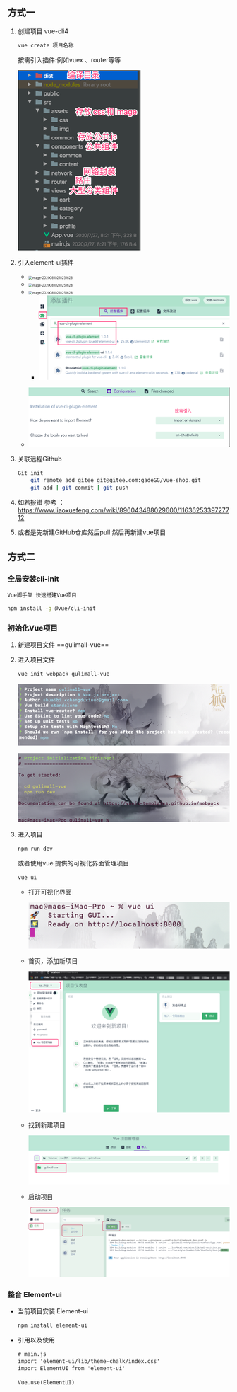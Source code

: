 ## 方式一

1. 创建项目 vue-cli4

	```bash
	vue create 项目名称   
	```

	按需引入插件:例如vuex 、router等等

	![image-20200809165840355](vue脚手架.assets/image-20200809165840355.png)

2. 引入element-ui插件

	* <img src="../../../../../mac资料/Respository/MD-Book/博客项目研发/第一章-环境搭建.assets/image-20200810210251628.png" alt="image-20200810210251628" style="zoom:50%;"/>

	* <img src="../../../../../mac资料/Respository/MD-Book/博客项目研发/第一章-环境搭建.assets/image-20200810210251628.png" alt="image-20200810210251628" style="zoom:50%;" />

	* <img src="../../../../../mac资料/Respository/MD-Book/博客项目研发/第一章-环境搭建.assets/image-20200810210251628.png" alt="image-20200810210251628" style="zoom:50%;" />

		* ![image-20200809214104647](vue脚手架.assets/image-20200809214104647.png)

	 *  ![image-20200809214206205](vue脚手架.assets/image-20200809214206205.png)

		

3. 关联远程Github

	```bash
	Git init  
		git remote add gitee git@gitee.com:gadeGG/vue-shop.git
		git add | git commit | git push
	```

4. 如若报错 参考 ：https://www.liaoxuefeng.com/wiki/896043488029600/1163625339727712

5. 或者是先新建GitHub仓库然后pull 然后再新建vue项目





## 方式二

### 全局安装cli-init

`Vue脚手架 快速搭建Vue项目 `

```bash
npm install -g @vue/cli-init
```



### 初始化Vue项目

1. 新建项目文件 ==gulimall-vue==

2. 进入项目文件 

	```bash
	vue init webpack gulimall-vue
	```

	![image-20200917223419764](vue脚手架.assets/image-20200917223419764.png)

	![image-20200917223457585](vue脚手架.assets/image-20200917223457585.png)

3. 进入项目 

	```bash
	npm run dev
	```

	或者使用vue 提供的可视化界面管理项目

	```bash
	vue ui
	```

	* 打开可视化界面

		![image-20200917223737693](vue脚手架.assets/image-20200917223737693.png)

	* 首页，添加新项目

		![image-20200917223844208](vue脚手架.assets/image-20200917223844208.png)

	* 找到新建项目

		![image-20200917224057167](vue脚手架.assets/image-20200917224057167.png)

	* 启动项目

		![image-20200917224217156](vue脚手架.assets/image-20200917224217156.png)

### 整合 Element-ui

* 当前项目安装 Element-ui 

	```bash
	npm install element-ui
	```

* 引用以及使用

	```vue
	# main.js
	import 'element-ui/lib/theme-chalk/index.css'
	import ElementUI from 'element-ui'
	
	Vue.use(ElementUI)
	```

	